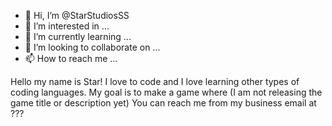 - 👋 Hi, I’m @StarStudiosSS
- 👀 I’m interested in ...
- 🌱 I’m currently learning ...
- 💞️ I’m looking to collaborate on ...
- 📫 How to reach me ...

<!---
StarStudiosSS/StarStudiosSS is a ✨ special ✨ repository because its `README.md` (this file) appears on your GitHub profile.
You can click the Preview link to take a look at your changes.
--->

Hello my name is Star!
I love to code and I love learning other types of coding languages.
My goal is to make a game where (I am not releasing the game title or description yet)
You can reach me from my business email at ???
